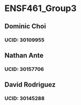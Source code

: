 # ENSF461_Group3
## Dominic Choi
### UCID: 30109955
## Nathan Ante
### UCID: 30157706
## David Rodriguez
### UCID: 30145288
